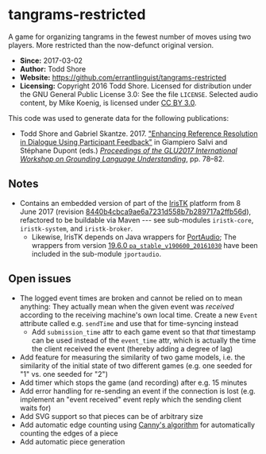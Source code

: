 # tangrams-restricted
A game for organizing tangrams in the fewest number of moves using two players. More restricted than the now-defunct original version.

* **Since:** 2017-03-02
* **Author:** Todd Shore
* **Website:**  https://github.com/errantlinguist/tangrams-restricted
* **Licensing:** Copyright 2016 Todd Shore. Licensed for distribution under the GNU General Public License 3.0: See the file `LICENSE`. Selected audio content, by Mike Koenig, is licensed under [CC BY 3.0](https://creativecommons.org/licenses/by/3.0/).

This code was used to generate data for the following publications:

* Todd Shore and Gabriel Skantze. 2017. ["Enhancing Reference Resolution in Dialogue Using Participant Feedback"](http://dx.doi.org/10.21437/GLU.2017-16) in Giampiero Salvi and St&eacute;phane Dupont (eds.) [*Proceedings of the GLU2017 International Workshop on Grounding Language Understanding*](http://dx.doi.org/10.21437/GLU.2017), pp. 78&ndash;82.

## Notes

* Contains an embedded version of part of the [IrisTK](http://www.iristk.net/) platform from 8 June 2017 (revision [8440b4cbca9ae6a7231d558b7b289717a2ffb56d](https://github.com/gabriel-skantze/IrisTK/commit/8440b4cbca9ae6a7231d558b7b289717a2ffb56d)), refactored to be buildable via Maven --- see sub-modules `iristk-core`, `iristk-system`, and `iristk-broker`.
  * Likewise, IrisTK depends on Java wrappers for [PortAudio](http://www.portaudio.com/); The wrappers from version [19.6.0 `pa_stable_v190600_20161030`](https://app.assembla.com/wiki/show/portaudio/pa_stable_v190600_20161030) have been included in the sub-module `jportaudio`.

## Open issues


* The logged event times are broken and cannot be relied on to mean anything: They actually mean when the given event was *received* according to the receiving machine's own local time. Create a new `Event` attribute called e.g. `sendTime` and use that for time-syncing instead
  * Add `submission_time` attr to each game event so that *that* timestamp can be used instead of the `event_time` attr, which is actually the time the client received the event (thereby adding a degree of lag)
* Add feature for measuring the similarity of two game models, i.e. the similarity of the initial state of two different games (e.g. one seeded for "1" vs. one seeded for "2")
* Add timer which stops the game (and recording) after e.g. 15 minutes
* Add error handling for re-sending an event if the connection is lost (e.g. implement an "event received" event reply which the sending client waits for)
* Add SVG support so that pieces can be of arbitrary size
* Add automatic edge counting using [Canny's algorithm](https://en.wikipedia.org/wiki/Canny_edge_detector) for automatically counting the edges of a piece
* Add automatic piece generation 
